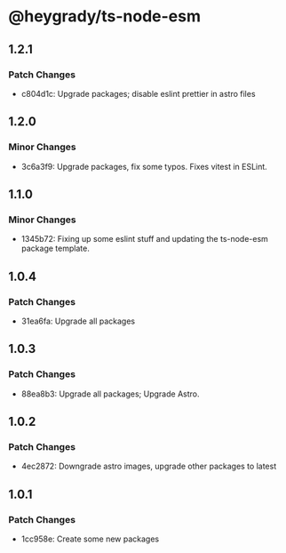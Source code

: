 # @heygrady/ts-node-esm

## 1.2.1

### Patch Changes

- c804d1c: Upgrade packages; disable eslint prettier in astro files

## 1.2.0

### Minor Changes

- 3c6a3f9: Upgrade packages, fix some typos. Fixes vitest in ESLint.

## 1.1.0

### Minor Changes

- 1345b72: Fixing up some eslint stuff and updating the ts-node-esm package template.

## 1.0.4

### Patch Changes

- 31ea6fa: Upgrade all packages

## 1.0.3

### Patch Changes

- 88ea8b3: Upgrade all packages; Upgrade Astro.

## 1.0.2

### Patch Changes

- 4ec2872: Downgrade astro images, upgrade other packages to latest

## 1.0.1

### Patch Changes

- 1cc958e: Create some new packages
